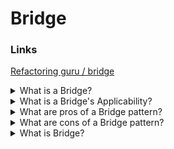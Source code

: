 # Bridge


### Links

[Refactoring guru / bridge](https://refactoring.guru/design-patterns/bridge)

<details>
  <summary>What is a Bridge?</summary>

Bridge is a structural design pattern that lets you split a large class or a set of closely related classes into two separate hierarchies—abstraction and implementation—which can be developed independently of each other.

</details>

<details>
  <summary>What is a Bridge's Applicability?</summary>

- Use the Bridge pattern when you want to divide and organize a monolithic class that has several variants of some functionality (for example, if the class can work with various database servers);
- Use the pattern when you need to extend a class in several orthogonal (independent) dimensions;
- Use the Bridge if you need to be able to switch implementations at runtime.

</details>

<details>
  <summary>What are pros of a Bridge pattern?</summary>

- It is possible to create platform-independent classes and apps.
- The client code works with high-level abstractions. It isn’t exposed to the platform details.
- It is possible to introduce new abstractions and implementations independently from each other (Open/Closed Principle).
- It is possible to focus on high-level logic in the abstraction and on platform details in the implementation (Single Responsibility Principle).

</details>

<details>
  <summary>What are cons of a Bridge pattern?</summary>

- You might make the code more complicated by applying the pattern to a highly cohesive class.

</details>


<details>
  <summary>What is Bridge?</summary>

The Bridge is a structural design pattern that lets you split a large class or a set of closely related classes into two separate hierarchies - abstraction and implementation - their implementation independent of each other.

Applicability:

- Use the Bridge pattern when you want to divide and organize a class with several functional variants (for example, if the implemented class can work with various database servers).
- Use the pattern when you need to extend a class in several orthogonal (independent) dimensions.
- Use the Bridge if you need to be able to switch implementations at runtime.

Prons:

- It is possible to create platform-independent classes and apps.
- The client code works with high-level abstractions.
- Open/Closed Principle. It is possible to introduce new abstractions and implementations independently from each other.
- Single Responsibility Principle. It is possible to focus on high-level logic in the abstraction and on platform details in the implementation.

Cons:

- You might make the code more complicated by applying the pattern to a highly cohesive class.

[More >>](https://refactoring.guru/design-patterns/bridge)

</details>
